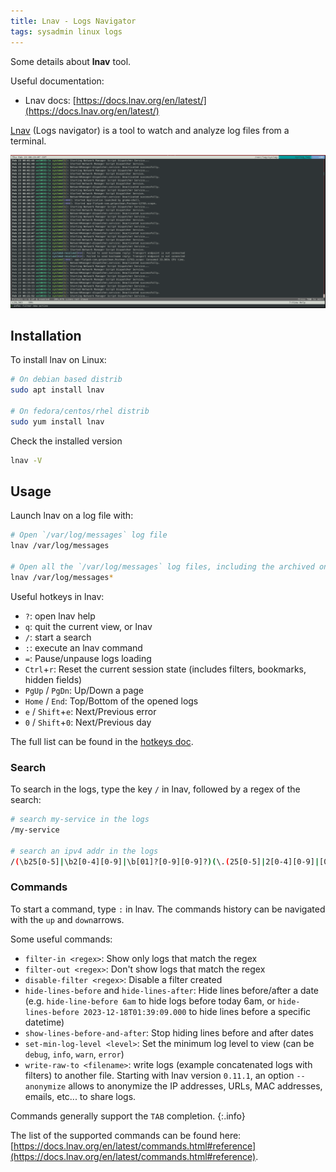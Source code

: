```yaml
---
title: Lnav - Logs Navigator
tags: sysadmin linux logs
---
```


Some details about **lnav** tool.

<!--more-->

Useful documentation:
* Lnav docs: [https://docs.lnav.org/en/latest/](https://docs.lnav.org/en/latest/)

[Lnav](https://lnav.org/) (Logs navigator) is a tool to watch and analyze log files from a terminal.

![lnav-screenshot](/assets/images/posts/lnav.png)

## Installation

To install lnav on Linux:

```bash
# On debian based distrib
sudo apt install lnav

# On fedora/centos/rhel distrib
sudo yum install lnav
```

Check the installed version

```bash
lnav -V
```

## Usage

Launch lnav on a log file with:

```bash
# Open `/var/log/messages` log file
lnav /var/log/messages

# Open all the `/var/log/messages` log files, including the archived ones (e.g. `messages-2023-02-19`)
lnav /var/log/messages*
```

Useful hotkeys in lnav:

* `?`: open lnav help
* `q`: quit the current view, or lnav
* `/`: start a search
* `:`: execute an lnav command
* `=`: Pause/unpause logs loading
* `Ctrl`+`r`: Reset the current session state (includes filters, bookmarks, hidden fields)
* `PgUp` / `PgDn`: Up/Down a page
* `Home` / `End`: Top/Bottom of the opened logs
* `e` / `Shift`+`e`: Next/Previous error
* `0` / `Shift`+`0`: Next/Previous day

The full list can be found in the [hotkeys doc](https://docs.lnav.org/en/latest/hotkeys.html).

### Search

To search in the logs, type the key `/` in lnav, followed by a regex of the search:

```bash
# search my-service in the logs
/my-service

# search an ipv4 addr in the logs
/(\b25[0-5]|\b2[0-4][0-9]|\b[01]?[0-9][0-9]?)(\.(25[0-5]|2[0-4][0-9]|[01]?[0-9][0-9]?)){3}
```

### Commands

To start a command, type `:` in lnav. The commands history can be navigated with the `up` and `down`arrows.

Some useful commands:

* `filter-in <regex>`: Show only logs that match the regex
* `filter-out <regex>`: Don't show logs that match the regex
* `disable-filter <regex>`: Disable a filter created
* `hide-lines-before` and `hide-lines-after`: Hide lines before/after a date (e.g. `hide-line-before 6am` to hide logs before today 6am, or `hide-lines-before 2023-12-18T01:39:09.000` to hide lines before a specific datetime)
* `show-lines-before-and-after`: Stop hiding lines before and after dates
* `set-min-log-level <level>`: Set the minimum log level to view (can be `debug`, `info`, `warn`, `error`)
* `write-raw-to <filename>`: write logs (example concatenated logs with filters) to another file. Starting with lnav version `0.11.1`, an option `--anonymize` allows to anonymize the IP addresses, URLs, MAC addresses, emails, etc... to share logs.

Commands generally support the `TAB` completion.
{:.info}

The list of the supported commands can be found here: [https://docs.lnav.org/en/latest/commands.html#reference](https://docs.lnav.org/en/latest/commands.html#reference).
